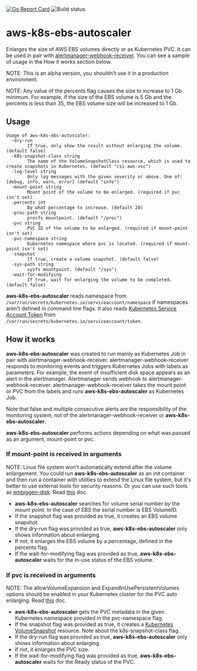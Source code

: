 [![Go Report Card](https://goreportcard.com/badge/github.com/LuciferInLove/aws-k8s-ebs-autoscaler)](https://goreportcard.com/report/github.com/LuciferInLove/aws-k8s-ebs-autoscaler)
![Build status](https://github.com/LuciferInLove/aws-k8s-ebs-autoscaler/workflows/Build/badge.svg)

# aws-k8s-ebs-autoscaler

Enlarges the size of AWS EBS volumes directly or as Kubernetes PVC. It can be used in pair with [alertmanager-webhook-receiver](https://github.com/LuciferInLove/alertmanager-webhook-receiver). You can see a sample of usage in the How it works section below.

NOTE: This is an alpha version, you shouldn't use it in a production environment.

NOTE: Any value of the percents flag causes the size to increase to 1 Gb minimum. For example, if the size of the EBS volume is 5 Gb and the percents is less than 35, the EBS volume size will be increased to 1 Gb.

## Usage

```
Usage of aws-k8s-ebs-autoscaler:
  -dry-run
        If true, only show the result without enlarging the volume. (default false)
  -k8s-snapshot-class string
        The name of the VolumeSnapshotClass resource, which is used to create snapshots in Kubernetes. (default "csi-aws-vsc")
  -log-level string
        Only log messages with the given severity or above. One of: [debug, info, warn, error] (default "info")
  -mount-point string
        Mount point of the volume to be enlarged. (required if pvc isn't set)
  -percents int
        By what percentage to increase. (default 20)
  -proc-path string
        procfs mountpoint. (default "/proc")
  -pvc string
        PVC ID of the volume to be enlarged. (required if mount-point isn't set)
  -pvc-namespace string
        Kubernetes namespace where pvc is located. (required if mount-point isn't set)
  -snapshot
        If true, create a volume snapshot. (default false)
  -sys-path string
        sysfs mountpoint. (default "/sys")
  -wait-for-modifying
        If true, wait for enlarging the volume to be completed. (default false)
```

**aws-k8s-ebs-autoscaler** reads namespace from `/var/run/secrets/kubernetes.io/serviceaccount/namespace` if namespaces aren't defined in command line flags. It also reads [Kubernetes Service Account Token](https://kubernetes.io/docs/reference/access-authn-authz/authentication/#service-account-tokens) from `/var/run/secrets/kubernetes.io/serviceaccount/token`.

## How it works

**aws-k8s-ebs-autoscaler** was created to run mainly as Kubernetes Job in pair with alertmanager-webhook-receiver. alertmanager-webhook-receiver responds to monitoring events and triggers Kubernetes Jobs with labels as parameters. For example, the event of insufficient disk space appears as an alert in the alertmanager. Alertmanager sends webhook to alertmanager-webhook-receiver. alertmanager-webhook-receiver takes the mount point or PVC from the labels and runs **aws-k8s-ebs-autoscaler** as Kubernetes Job.

Note that false and multiple consecutive alerts are the responsibility of the monitoring system, not of the alertmanager-webhook-receiver or **aws-k8s-ebs-autoscaler**.

**aws-k8s-ebs-autoscaler** performs actions depending on what was passed as an argument, mount-point or pvc.

### If mount-point is received in arguments

NOTE: Linux file system won't automatically extend after the volume enlargement. You could run **aws-k8s-ebs-autoscaler** as an init container and then run a container with utilities to extend the Linux file system, but it's better to use external tools for security reasons. Or you can use such tools as [embiggen-disk](https://github.com/bradfitz/embiggen-disk). Read [this](https://docs.aws.amazon.com/AWSEC2/latest/UserGuide/recognize-expanded-volume-linux.html) doc.

* **aws-k8s-ebs-autoscaler** searches for volume serial number by the mount point. In the case of EBS the serial number is EBS VolumeID.
* If the snapshot flag was provided as true, it creates an EBS volume snapshot.
* If the dry-run flag was provided as true, **aws-k8s-ebs-autoscaler** only shows information about enlarging.
* If not, it enlarges the EBS volume by a percentage, defined in the percents flag.
* If the wait-for-modifying flag was provided as true, **aws-k8s-ebs-autoscaler** waits for the in-use status of the EBS volume.

### If pvc is received in arguments

NOTE: The allowVolumeExpansion and ExpandInUsePersistentVolumes options should be enabled in your Kubernetes cluster for the PVC auto enlarging. Read [this](https://kubernetes.io/blog/2018/07/12/resizing-persistent-volumes-using-kubernetes/) doc.

* **aws-k8s-ebs-autoscaler** gets the PVC metadata in the given Kubernetes namespace provided in the pvc-namespace flag.
* If the snapshot flag was provided as true, it creates a [Kubernetes VolumeSnapshot](https://kubernetes.io/docs/concepts/storage/volume-snapshots/) resource. Note about the k8s-snapshot-class flag.
* If the dry-run flag was provided as true, **aws-k8s-ebs-autoscaler** only shows information about enlarging.
* If not, it enlarges the PVC size.
* If the wait-for-modifying flag was provided as true, **aws-k8s-ebs-autoscaler** waits for the Ready status of the PVC.
